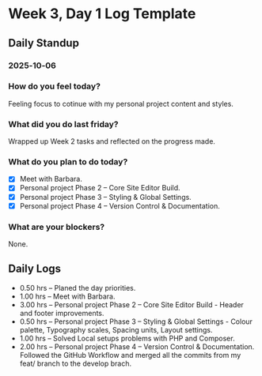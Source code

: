 # Week 3, Day 1 Log Template

## Daily Standup

### 2025‑10‑06

### How do you feel today?

Feeling focus to cotinue with my personal project content and styles.

### What did you do last friday?

Wrapped up Week 2 tasks and reflected on the progress made.

### What do you plan to do today?

-   [x] Meet with Barbara.
-   [x] Personal project Phase 2 – Core Site Editor Build.
-   [x] Personal project Phase 3 – Styling & Global Settings.
-   [x] Personal project Phase 4 – Version Control & Documentation.

### What are your blockers?

None.

## Daily Logs

-   0.50 hrs – Planed the day priorities.
-   1.00 hrs – Meet with Barbara.
-   3.00 hrs – Personal project Phase 2 – Core Site Editor Build - Header and footer improvements.
-   0.50 hrs – Personal project Phase 3 – Styling & Global Settings - Colour palette, Typography scales, Spacing units, Layout settings.
-   1.00 hrs – Solved Local setups problems with PHP and Composer.
-   2.00 hrs – Personal project Phase 4 – Version Control & Documentation. Followed the GitHub Workflow and merged all the commits from my feat/ branch to the develop brach.
